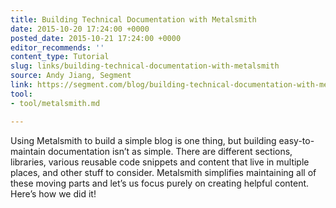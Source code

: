```yaml
---
title: Building Technical Documentation with Metalsmith
date: 2015-10-20 17:24:00 +0000
posted_date: 2015-10-21 17:24:00 +0000
editor_recommends: ''
content_type: Tutorial
slug: links/building-technical-documentation-with-metalsmith
source: Andy Jiang, Segment
link: https://segment.com/blog/building-technical-documentation-with-metalsmith/
tool:
- tool/metalsmith.md

---
```

Using Metalsmith to build a simple blog is one thing, but building easy-to-maintain documentation isn’t as simple. There are different sections, libraries, various reusable code snippets and content that live in multiple places, and other stuff to consider. Metalsmith simplifies maintaining all of these moving parts and let’s us focus purely on creating helpful content. Here’s how we did it!



